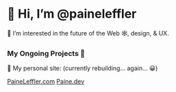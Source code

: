 # 👋 Hi, I’m @paineleffler
👀 I’m interested in the future of the Web 🕸, design, & UX.

### My Ongoing Projects 🚧
🤙 My personal site: (currently rebuilding... again... 😀)

[PaineLeffler.com](https://paineleffler.com)
[Paine.dev](https://paine.dev)


<!---
paineleffler/paineleffler is a ✨ special ✨ repository because its `README.md` (this file) appears on your GitHub profile.
You can click the Preview link to take a look at your changes.
--->
